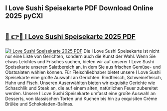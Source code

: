 ## I Love Sushi Speisekarte PDF Download Online 2025 pyCXl

# <h2><a href="http://gcbo7p.nevu.top/?p=I+Love+Sushi+Speisekarte">🔗 👉🔴 I Love Sushi Speisekarte 2025 PDF</a></h2>

[![I Love Sushi Speisekarte 2025 PDF](https://i.imgur.com/dBaPXMq.png)](http://gcbo7p.nevu.top/?p=I+Love+Sushi+Speisekarte)
Die I Love Sushi Speisekarte ist nicht nur eine Liste von Gerichten, sondern auch die Kunst der Wahl. Wenn Sie etwas Leichtes und Frisches suchen, bieten wir auf unserer I Love Sushi Speisekarte unseren Salatbereich an, in dem Sie aus frischen Gemüse- und Obstsalaten wählen können. Für Fleischliebhaber bietet unsere I Love Sushi Speisekarte eine große Auswahl an Gerichten: Rindfleisch, Schweinefleisch, Huhn und Fisch. Unseren Auserwählten bieten wir exquisite Gerichte wie Schaschlik und Steak an, die auf einem alten, natürlichen Feuer zubereitet werden. Unsere I Love Sushi Speisekarte umfasst eine große Auswahl an Desserts, von klassischen Torten und Kuchen bis hin zu exquisiten Crème Brûlée und Schokoladen-Balinas.
